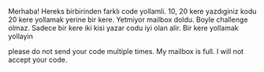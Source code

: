 Merhaba! 
Hereks birbirinden farklı code yollamli. 
10, 20 kere yazdıginiz kodu 20 kere yollamak yerine bir kere. 
Yetmiyor mailbox doldu.
Boyle challenge olmaz.
Sadece bir kere iki kisi yazar codu iyi olan alir. 
Bir kere yollamak yollayin

please do not send your code multiple times. 
My mailbox is full. 
I will not accept your code.

